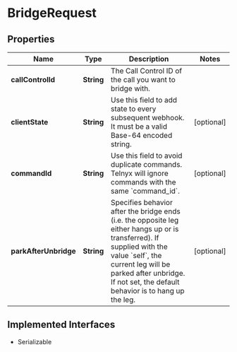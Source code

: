 

# BridgeRequest

## Properties

Name | Type | Description | Notes
------------ | ------------- | ------------- | -------------
**callControlId** | **String** | The Call Control ID of the call you want to bridge with. | 
**clientState** | **String** | Use this field to add state to every subsequent webhook. It must be a valid Base-64 encoded string. |  [optional]
**commandId** | **String** | Use this field to avoid duplicate commands. Telnyx will ignore commands with the same &#x60;command_id&#x60;. |  [optional]
**parkAfterUnbridge** | **String** | Specifies behavior after the bridge ends (i.e. the opposite leg either hangs up or is transferred). If supplied with the value &#x60;self&#x60;, the current leg will be parked after unbridge. If not set, the default behavior is to hang up the leg. |  [optional]


## Implemented Interfaces

* Serializable


